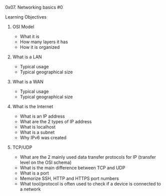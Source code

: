 0x07. Networking basics #0

Learning Objectives

1. OSI Model
	* What it is
	* How many layers it has
	* How it is organized

2. What is a LAN
	* Typical usage
	* Typical geographical size

3. What is a WAN
	* Typical usage
	* Typical geographical size

4. What is the Internet
	* What is an IP address
	* What are the 2 types of IP address
	* What is localhost
	* What is a subnet
	* Why IPv6 was created

5. TCP/UDP
	* What are the 2 mainly used data transfer protocols for IP (transfer level on the OSI schema)
	* What is the main difference between TCP and UDP
	* What is a port
	* Memorize SSH, HTTP and HTTPS port numbers
	* What tool/protocol is often used to check if a device is connected to a network
